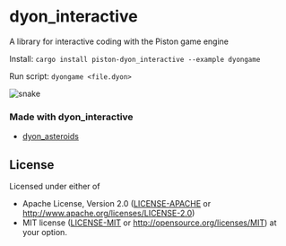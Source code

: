 # dyon_interactive
A library for interactive coding with the Piston game engine

Install: `cargo install piston-dyon_interactive --example dyongame`

Run script: `dyongame <file.dyon>`

![snake](../images/snake.png)

### Made with dyon_interactive

- [dyon_asteroids](https://github.com/pistondevelopers/dyon_asteroids)

## License

Licensed under either of
 * Apache License, Version 2.0 ([LICENSE-APACHE](LICENSE-APACHE) or http://www.apache.org/licenses/LICENSE-2.0)
 * MIT license ([LICENSE-MIT](LICENSE-MIT) or http://opensource.org/licenses/MIT)
at your option.
